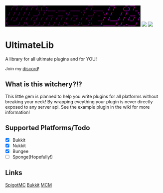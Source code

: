 ![](https://github.com/e3ndr/UltimateLib/raw/master/banner.PNG)
[![](https://jitpack.io/v/e3ndr/UltimateLib.svg)](https://jitpack.io/#e3ndr/UltimateLib)
[![](https://jitci.com/gh/e3ndr/UltimateLib/svg)](https://jitci.com/gh/e3ndr/UltimateLib)

# UltimateLib
A library for all ultimate plugins and for YOU!

Join my [discord](https://discord.gg/NFtDEDQ "thnx")!

## What is this witchery?!?
This little gem is planned to help you write plugins for all platforms without breaking your neck!
By wrapping eveything your plugin is never directly exposed to any server api.
See the example plugin in the wiki for more information!


## Supported Platforms/Todo
- [x] Bukkit
- [x] Nukkit
- [x] Bungee
- [ ] Sponge(Hopefully!)

## Links
[SpigotMC](https://www.spigotmc.org/resources/ultimatelib.71667/)
[Bukkit](https://dev.bukkit.org/projects/ultimatelib)
[MCM](https://www.mc-market.org/resources/12470/)
